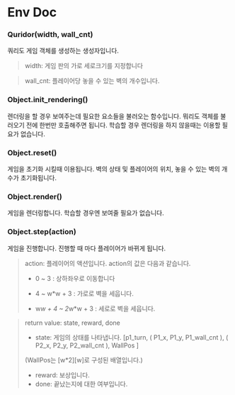 # Env Doc

### Quridor(width, wall_cnt)

쿼리도 게임 객체를 생성하는 생성자입니다.

> width: 게임 판의 가로 세로크기를 지정합니다

> wall_cnt: 플레이어당 놓을 수 있는 벽의 개수입니다.

### Object.init_rendering()

렌더링을 할 경우 보여주는데 필요한 요소들을 불러오는 함수입니다. 뭐리도 객체를 불러오기 전에 한번만 호출해주면 됩니다. 학습할 경우 렌더링을 하지 않을때는 이용할 필요가 없습니다.

### Object.reset()

게임을 초기화 시킬때 이용됩니다.
벽의 상태 및 플레이어의 위치, 놓을 수 있는 벽의 개수가 초기화됩니다.

### Object.render()

게임을 렌더링합니다. 학습할 경우엔 보여줄 필요가 없습니다.

### Object.step(action)

게임을 진행합니다. 진행할 때 마다 플레이어가 바뀌게 됩니다.

> action: 플레이어의 액션입니다. action의 값은 다음과 같습니다.
>
> - 0 ~ 3 : 상하좌우로 이동합니다
> 
> - 4 ~ w*w + 3 : 가로로 벽을 세웁니다.
> 
> - w*w + 4 ~ 2*w*w + 3 : 세로로 벽을 세웁니다.

> return value: state, reward, done
> - state: 게임의 상태를 나타냅니다.
> [p1_turn, ( P1_x, P1_y, P1_wall_cnt ), ( P2_x, P2_y, P2_wall_cnt ), WallPos ]
> 
> (WallPos는 [w*2][w]로 구성된 배열입니다.)
> - reward: 보상입니다.
> - done: 끝났는지에 대한 여부입니다.